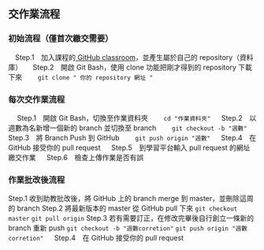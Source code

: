 ## 交作業流程

### 初始流程（僅首次繳交需要）
 　Step.1　加入課程的[ GitHub classroom](https://classroom.github.com/a/yNNrtNyW)，並產生屬於自己的 repository（資料庫）
　 Step.2　開啟 Git Bash，使用 clone 功能把剛才得到的 repository 下載下來
　　``` git clone " 你的 repository 網址 " ```

### 每次交作業流程
　 Step.1　開啟 Git Bash，切換至作業資料夾
　　``` cd "作業資料夾" ```
　 Step.2　以週數為名新增一個新的 branch 並切換至 branch
　　``` git checkout -b "週數" ```
　 Step.3　將 Branch Push 到 GitHub
　　``` git push origin "週數" ```
　 Step.4　在 GitHub 接受你的 pull request
　 Step.5　到學習平台輸入 pull request 的網址繳交作業
　 Step.6　檢查上傳作業是否有誤

### 作業批改後流程
   Step.1  收到助教批改後，將 GitHub 上的 branch merge 到 master，並刪除這周的 branch
   Step.2  將最新版本的 master 從 GitHub pull 下來
    ``` git checkout master ```
    ``` git pull origin ```
   Step.3  若有需要訂正，在修改完畢後自行創立一條新的 branch 重新 push
    ``` git checkout -b "週數corretion" ```
    ``` git push origin "週數corretion" ```
　 Step.4　在 GitHub 接受你的 pull request

   

